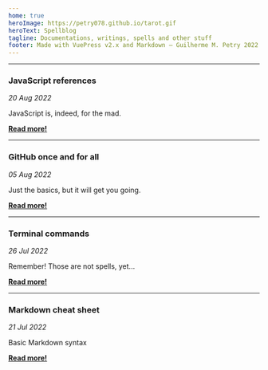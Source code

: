 ```yaml
---
home: true
heroImage: https://petry078.github.io/tarot.gif
heroText: Spellblog
tagline: Documentations, writings, spells and other stuff
footer: Made with VuePress v2.x and Markdown — Guilherme M. Petry 2022
---
```


---

### JavaScript references
*20 Aug 2022*

JavaScript is, indeed, for the mad.

<a href="https://petry078.github.io/spellblog/posts/javascript-references.html"><b>Read more!</b></a>

---

### GitHub once and for all
*05 Aug 2022*

Just the basics, but it will get you going.

<a href="https://petry078.github.io/spellblog/posts/github-once-and-for-all.html"><b>Read more!</b></a>

---

### Terminal commands
*26 Jul 2022*

Remember! Those are not spells, yet...

<a href="https://petry078.github.io/spellblog/posts/terminal-commands.html"><b>Read more!</b></a>

---

### Markdown cheat sheet
*21 Jul 2022*

Basic Markdown syntax

<a href="https://petry078.github.io/spellblog/posts/2022-07-21-markdown-cheat-sheet.html"><b>Read more!</b></a>
